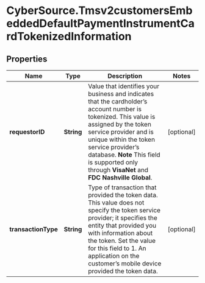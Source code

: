 # CyberSource.Tmsv2customersEmbeddedDefaultPaymentInstrumentCardTokenizedInformation

## Properties
Name | Type | Description | Notes
------------ | ------------- | ------------- | -------------
**requestorID** | **String** | Value that identifies your business and indicates that the cardholder’s account number is tokenized. This value is assigned by the token service provider and is unique within the token service provider’s database.  **Note** This field is supported only through **VisaNet** and **FDC Nashville Global**.  | [optional] 
**transactionType** | **String** | Type of transaction that provided the token data. This value does not specify the token service provider; it specifies the entity that provided you with information about the token.  Set the value for this field to 1. An application on the customer’s mobile device provided the token data.  | [optional] 


